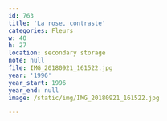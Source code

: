 ```yaml
---
id: 763
title: 'La rose, contraste'
categories: Fleurs
w: 40
h: 27
location: secondary storage
note: null
file: IMG_20180921_161522.jpg
year: '1996'
year_start: 1996
year_end: null
image: /static/img/IMG_20180921_161522.jpg

---
```

